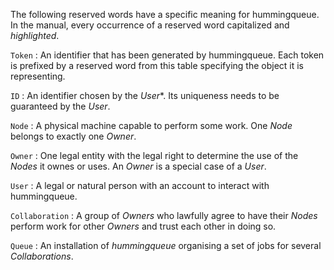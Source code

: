 The following reserved words have a specific meaning for hummingqueue. In the manual, every occurrence of a reserved word capitalized and *highlighted*.

`Token`
:   An identifier that has been generated by hummingqueue. Each token is prefixed by a reserved word from this table specifying the object it is representing.

`ID`
:   An identifier chosen by the *User**. Its uniqueness needs to be guaranteed by the *User*.

`Node`
:   A physical machine capable to perform some work. One *Node* belongs to exactly one *Owner*.

`Owner`
:   One legal entity with the legal right to determine the use of the *Nodes* it ownes or uses. An *Owner* is a special case of a *User*.

`User`
:   A legal or natural person with an account to interact with hummingqueue.

`Collaboration`
:   A group of *Owners* who lawfully agree to have their *Nodes* perform work for other *Owners* and trust each other in doing so. 

`Queue`
:   An installation of *hummingqueue* organising a set of jobs for several *Collaborations*.